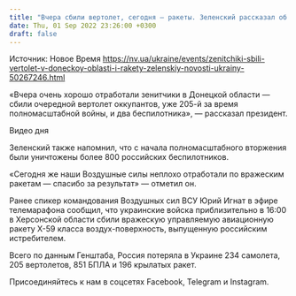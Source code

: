 ```yaml
---
title: "Вчера сбили вертолет, сегодня — ракеты. Зеленский рассказал об успехах украинских Воздушных сил"
date: Thu, 01 Sep 2022 23:26:00 +0300
draft: false
---
```

Источник: Новое Время https://nv.ua/ukraine/events/zenitchiki-sbili-vertolet-v-doneckoy-oblasti-i-rakety-zelenskiy-novosti-ukrainy-50267246.html


«Вчера очень хорошо отработали зенитчики в Донецкой области — сбили очередной вертолет оккупантов, уже 205-й за время полномасштабной войны, и два беспилотника», — рассказал президент.

 Видео дня   

Зеленский также напомнил, что с начала полномасштабного вторжения были уничтожены более 800 российских беспилотников. 

«Сегодня же наши Воздушные силы неплохо отработали по вражеским ракетам — спасибо за результат» — отметил он.

Ранее спикер командования Воздушных сил ВСУ Юрий Игнат в эфире телемарафона сообщил, что украинские войска приблизительно в 16:00 в Херсонской области сбили вражескую управляемую авиационную ракету Х-59 класса воздух-поверхность, выпущенную российским истребителем.

Всего по данным Генштаба, Россия потеряла в Украине 234 самолета, 205 вертолетов, 851 БПЛА и 196 крылатых ракет.

Присоединяйтесь к нам в соцсетях Facebook, Telegram и Instagram.

